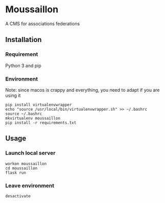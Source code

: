 # Moussaillon
A CMS for associations federations

## Installation
### Requirement
Python 3 and pip

### Environment

Note: since macos is crappy and everything, you need to adapt if you are using it

```
pip install virtualenvwrapper
echo "source /usr/local/bin/virtualenvwrapper.sh" >> ~/.bashrc
source ~/.bashrc
mkvirtualenv moussaillon
pip install -r requirements.txt
```

## Usage
### Launch local server
```
workon moussaillon
cd moussaillon
flask run
```

### Leave environment
```
desactivate
```
